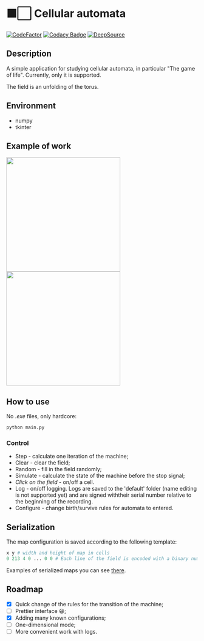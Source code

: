 # ⬛⬜ Cellular automata

[![CodeFactor](https://www.codefactor.io/repository/github/d0rj/cellularautomata/badge)](https://www.codefactor.io/repository/github/d0rj/cellularautomata)
[![Codacy Badge](https://app.codacy.com/project/badge/Grade/617d2ea267ba46d2ac6201398c5cbe06)](https://www.codacy.com/gh/d0rj/CellularAutomata/dashboard?utm_source=github.com&amp;utm_medium=referral&amp;utm_content=d0rj/CellularAutomata&amp;utm_campaign=Badge_Grade)
[![DeepSource](https://deepsource.io/gh/d0rj/CellularAutomata.svg/?label=active+issues&show_trend=true&token=C_6GALLxta4c7iTqg5bl8y8p)](https://deepsource.io/gh/d0rj/CellularAutomata/?ref=repository-badge)

## Description

A simple application for studying cellular automata, in particular "The game of life". Currently, only it is supported.

The field is an unfolding of the torus.

## Environment

- numpy
- tkinter

## Example of work

<p float="left">
<img src="https://github.com/d0rj/CellularAutomata/blob/master/screenshots/on_start.PNG?raw=true" width=300>

<img src="https://github.com/d0rj/CellularAutomata/blob/master/screenshots/planner_gun.PNG?raw=true" width=300>
</p>

## How to use

No *.exe* files, only hardcore:

```bash
python main.py
```

### Control

- Step - calculate one iteration of the machine;
- Clear - clear the field;
- Random - fill in the field randomly;
- Simulate - calculate the state of the machine before the stop signal;
- *Click on the field* - on/off a cell.
- Log - on/off logging. Logs are saved to the 'default' folder (name editing is not supported yet) and are signed withtheir serial number relative to the beginning of the recording.
- Configure - change birth/survive rules for automata to entered.

## Serialization

The map configuration is saved according to the following template:

```python
x y # width and height of map in cells
0 213 4 0 ... 0 0 # Each line of the field is encoded with a binary number, these numbers are written sequentially into one line. There should be y numbers in total
```

Examples of serialized maps you can see [there](https://github.com/d0rj/CellularAutomata/tree/master/map_configs).

## Roadmap

- [x] Quick change of the rules for the transition of the machine;
- [ ] Prettier interface 😆;
- [x] Adding many known configurations;
- [ ] One-dimensional mode;
- [ ] More convenient work with logs.
